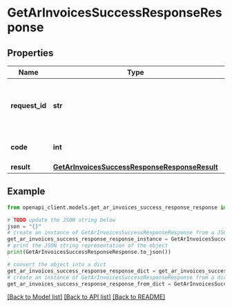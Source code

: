 # GetArInvoicesSuccessResponseResponse


## Properties

Name | Type | Description | Notes
------------ | ------------- | ------------- | -------------
**request_id** | **str** | An arbitrary identifier used to trace or track the request. | [optional] 
**code** | **int** | Successful response code. | 
**result** | [**GetArInvoicesSuccessResponseResponseResult**](GetArInvoicesSuccessResponseResponseResult.md) |  | 

## Example

```python
from openapi_client.models.get_ar_invoices_success_response_response import GetArInvoicesSuccessResponseResponse

# TODO update the JSON string below
json = "{}"
# create an instance of GetArInvoicesSuccessResponseResponse from a JSON string
get_ar_invoices_success_response_response_instance = GetArInvoicesSuccessResponseResponse.from_json(json)
# print the JSON string representation of the object
print(GetArInvoicesSuccessResponseResponse.to_json())

# convert the object into a dict
get_ar_invoices_success_response_response_dict = get_ar_invoices_success_response_response_instance.to_dict()
# create an instance of GetArInvoicesSuccessResponseResponse from a dict
get_ar_invoices_success_response_response_from_dict = GetArInvoicesSuccessResponseResponse.from_dict(get_ar_invoices_success_response_response_dict)
```
[[Back to Model list]](../README.md#documentation-for-models) [[Back to API list]](../README.md#documentation-for-api-endpoints) [[Back to README]](../README.md)


